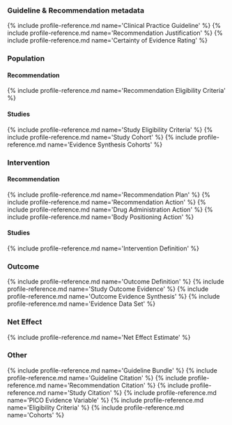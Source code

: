 ### Guideline & Recommendation metadata
{% include profile-reference.md name='Clinical Practice Guideline' %}
{% include profile-reference.md name='Recommendation Justification' %}
{% include profile-reference.md name='Certainty of Evidence Rating' %}

### Population

#### Recommendation
{% include profile-reference.md name='Recommendation Eligibility Criteria' %}


#### Studies
{% include profile-reference.md name='Study Eligibility Criteria' %}
{% include profile-reference.md name='Study Cohort' %}
{% include profile-reference.md name='Evidence Synthesis Cohorts' %}

### Intervention
#### Recommendation
{% include profile-reference.md name='Recommendation Plan' %}
{% include profile-reference.md name='Recommendation Action' %}
{% include profile-reference.md name='Drug Administration Action' %}
{% include profile-reference.md name='Body Positioning Action' %}

#### Studies
{% include profile-reference.md name='Intervention Definition' %}

### Outcome
{% include profile-reference.md name='Outcome Definition' %}
{% include profile-reference.md name='Study Outcome Evidence' %}
{% include profile-reference.md name='Outcome Evidence Synthesis' %}
{% include profile-reference.md name='Evidence Data Set' %}

### Net Effect
{% include profile-reference.md name='Net Effect Estimate' %}

### Other
{% include profile-reference.md name='Guideline Bundle' %}
{% include profile-reference.md name='Guideline Citation' %}
{% include profile-reference.md name='Recommendation Citation' %}
{% include profile-reference.md name='Study Citation' %}
{% include profile-reference.md name='PICO Evidence Variable' %}
{% include profile-reference.md name='Eligibility Criteria' %}
{% include profile-reference.md name='Cohorts' %}
